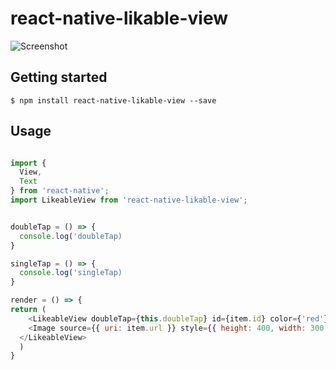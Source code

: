 # react-native-likable-view

![Screenshot](demo.gif)


## Getting started

`$ npm install react-native-likable-view --save`

## Usage
```javascript

import {
  View,
  Text
} from 'react-native';
import LikeableView from 'react-native-likable-view';


doubleTap = () => {
  console.log('doubleTap)
}

singleTap = () => {
  console.log('singleTap)
}

render = () => {
return (
	<LikeableView doubleTap={this.doubleTap} id={item.id} color={'red'} singleTap={this.singleTap} >
    <Image source={{ uri: item.url }} style={{ height: 400, width: 300 }} /> 
  </LikeableView>
  )
} 

```
